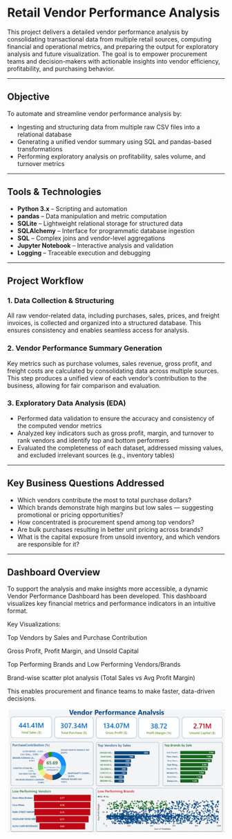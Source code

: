 
# Retail Vendor Performance Analysis

This project delivers a detailed vendor performance analysis by consolidating transactional data from multiple retail sources, computing financial and operational metrics, and preparing the output for exploratory analysis and future visualization. The goal is to empower procurement teams and decision-makers with actionable insights into vendor efficiency, profitability, and purchasing behavior.

---

## Objective

To automate and streamline vendor performance analysis by:

- Ingesting and structuring data from multiple raw CSV files into a relational database  
- Generating a unified vendor summary using SQL and pandas-based transformations  
- Performing exploratory analysis on profitability, sales volume, and turnover metrics  

---

## Tools & Technologies

- **Python 3.x** – Scripting and automation  
- **pandas** – Data manipulation and metric computation  
- **SQLite** – Lightweight relational storage for structured data  
- **SQLAlchemy** – Interface for programmatic database ingestion  
- **SQL** – Complex joins and vendor-level aggregations  
- **Jupyter Notebook** – Interactive analysis and validation  
- **Logging** – Traceable execution and debugging  

---

## Project Workflow

### 1. Data Collection & Structuring
All raw vendor-related data, including purchases, sales, prices, and freight invoices, is collected and organized into a structured database. This ensures consistency and enables seamless access for analysis.

### 2. Vendor Performance Summary Generation
Key metrics such as purchase volumes, sales revenue, gross profit, and freight costs are calculated by consolidating data across multiple sources. This step produces a unified view of each vendor’s contribution to the business, allowing for fair comparison and evaluation.

### 3. Exploratory Data Analysis (EDA)
- Performed data validation to ensure the accuracy and consistency of the computed vendor metrics  
- Analyzed key indicators such as gross profit, margin, and turnover to rank vendors and identify top and bottom performers  
- Evaluated the completeness of each dataset, addressed missing values, and excluded irrelevant sources (e.g., inventory tables)

---

## Key Business Questions Addressed

- Which vendors contribute the most to total purchase dollars?  
- Which brands demonstrate high margins but low sales — suggesting promotional or pricing opportunities?  
- How concentrated is procurement spend among top vendors?  
- Are bulk purchases resulting in better unit pricing across brands?  
- What is the capital exposure from unsold inventory, and which vendors are responsible for it?  

---

## Dashboard Overview
To support the analysis and make insights more accessible, a dynamic Vendor Performance Dashboard has been developed. This dashboard visualizes key financial metrics and performance indicators in an intuitive format.

Key Visualizations:

Top Vendors by Sales and Purchase Contribution

Gross Profit, Profit Margin, and Unsold Capital

Top Performing Brands and Low Performing Vendors/Brands

Brand-wise scatter plot analysis (Total Sales vs Avg Profit Margin)

This enables procurement and finance teams to make faster, data-driven decisions.

<p align="center"> <img src="images/snapshot.png" alt="Vendor Performance Dashboard" width="800"/> </p>